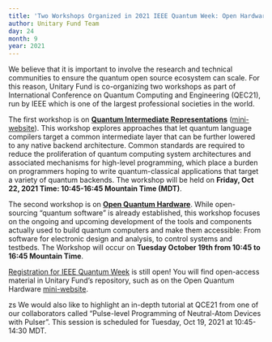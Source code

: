 ```yaml
---
title: 'Two Workshops Organized in 2021 IEEE Quantum Week: Open Hardware and Intermediate Representations'
author: Unitary Fund Team
day: 24
month: 9
year: 2021
---
```


We believe that it is important to involve the research and technical communities to ensure the quantum open source ecosystem can scale. For this reason, Unitary Fund is co-organizing two workshops as part of International Conference on Quantum Computing and Engineering (QEC21), run by IEEE which is one of the largest professional societies in the world.  
  
The first workshop is on [**Quantum Intermediate Representations**](https://qce.quantum.ieee.org/workshops-program/#alexandermccaskey) ([mini-website](https://unitaryfoundation.github.io/quantum-intermediate-rep-workshop/)). This workshop explores approaches that let quantum language compilers target a common intermediate layer that can be further lowered to any native backend architecture. Common standards are required to reduce the proliferation of quantum computing system architectures and associated mechanisms for high-level programming, which place a burden on programmers hoping to write quantum-classical applications that target a variety of quantum backends. The workshop will be held on **Friday, Oct 22, 2021 Time: 10:45-16:45 Mountain Time (MDT)**.  
  
The second workshop is on [**Open Quantum Hardware**](https://qce.quantum.ieee.org/workshops-program/#nathanshammah). While open-sourcing “quantum software” is already established, this workshop focuses on the ongoing and upcoming development of the tools and components actually used to build quantum computers and make them accessible: From software for electronic design and analysis, to control systems and testbeds. The Workshop will occur on **Tuesday October 19th from 10:45 to 16:45 Mountain Time**.  

[Registration for IEEE Quantum Week](https://qce.quantum.ieee.org/registration/registration-overview/) is still open! You will find open-access material in Unitary Fund’s repository, such as on the Open Quantum Hardware [mini-website](https://unitaryfoundation.github.io/openquantumhardware-workshop/).

zs We would also like to highlight an in-depth tutorial at QCE21 from one of our collaborators called “Pulse-level Programming of Neutral-Atom Devices with Pulser”. This session is scheduled for Tuesday, Oct 19, 2021 at 10:45-14:30 MDT.
